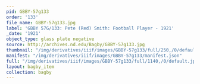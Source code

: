 ```yaml
---
pid: GBBY-57g133
order: '133'
file_name: GBBY-57g133.jpg
label: 'GBBY 57G/133: Pete (Red) Smith: Football Player - 1921'
_date: '1921'
object_type: glass plate negative
source: http://archives.nd.edu/Bagby/GBBY-57g133.jpg
thumbnail: "/img/derivatives/iiif/images/GBBY-57g133/full/250,/0/default.jpg"
manifest: "/img/derivatives/iiif/images/GBBY-57g133/manifest.json"
full: "/img/derivatives/iiif/images/GBBY-57g133/full/1140,/0/default.jpg"
layout: bagby_item
collection: bagby
---
```


